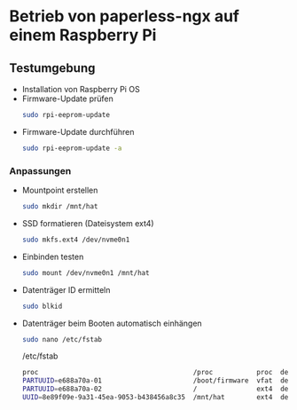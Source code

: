 # Betrieb von paperless-ngx auf einem Raspberry Pi

## Testumgebung

* Installation von Raspberry Pi OS
* Firmware-Update prüfen
  ```bash
  sudo rpi-eeprom-update
  ```
* Firmware-Update durchführen
  ```bash
  sudo rpi-eeprom-update -a
  ```

### Anpassungen

* Mountpoint erstellen
  ```bash
  sudo mkdir /mnt/hat
  ```
* SSD formatieren (Dateisystem ext4)
  ```bash
  sudo mkfs.ext4 /dev/nvme0n1
  ```
* Einbinden testen
  ```bash
  sudo mount /dev/nvme0n1 /mnt/hat
  ```
* Datenträger ID ermitteln
  ```bash
  sudo blkid
  ```
* Datenträger beim Booten automatisch einhängen
  ```bash
  sudo nano /etc/fstab
  ```
  /etc/fstab
  ```bash
  proc                                       /proc           proc  defaults          0  0
  PARTUUID=e688a70a-01                       /boot/firmware  vfat  defaults          0  2
  PARTUUID=e688a70a-02                       /               ext4  defaults,noatime  0  1
  UUID=8e89f09e-9a31-45ea-9053-b438456a8c35  /mnt/hat        ext4  defaults          0  0
  ```